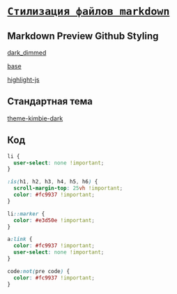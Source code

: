 # [`Стилизация файлов markdown`](./index.md)

## Markdown Preview Github Styling

[dark_dimmed](file:///Users/Oleg/.vscode/extensions/bierner.markdown-preview-github-styles-2.0.4/dist/github-markdown-dark-dimmed.css)

[base](file:///Users/Oleg/.vscode/extensions/bierner.markdown-preview-github-styles-2.0.4/dist/base.css)

[highlight-js](file:///Users/Oleg/.vscode/extensions/bierner.markdown-preview-github-styles-2.0.4/dist/highlight-js.css)

## Стандартная тема

[theme-kimbie-dark](<file:///Users/Oleg/AppData/Local/Programs/Microsoft VS Code/resources/app/extensions/theme-kimbie-dark/themes/kimbie-dark-color-theme.json>)

## Код

```css
li {
  user-select: none !important;
}

:is(h1, h2, h3, h4, h5, h6) {
  scroll-margin-top: 25vh !important;
  color: #fc9937 !important;
}

li::marker {
  color: #e3d50e !important;
}

a:link {
  color: #fc9937 !important;
  user-select: none !important;
}

code:not(pre code) {
  color: #fc9937 !important;
}
```
